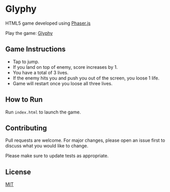 # Glyphy

HTML5 game developed using [Phaser.js](https://phaser.io/phaser3)

Play the game: [Glyphy](https://mochatek.github.io/)

## Game Instructions
- Tap to jump.
- If you land on top of enemy, score increases by 1.
- You have a total of 3 lives.
- If the enemy hits you and push you out of the screen, you loose 1 life.
- Game will restart once you loose all three lives.

## How to Run

Run `index.html` to launch the game.

## Contributing
Pull requests are welcome. For major changes, please open an issue first to discuss what you would like to change.

Please make sure to update tests as appropriate.

## License
[MIT](https://github.com/mochatek/mochatek.github.io/blob/master/LICENSE)
